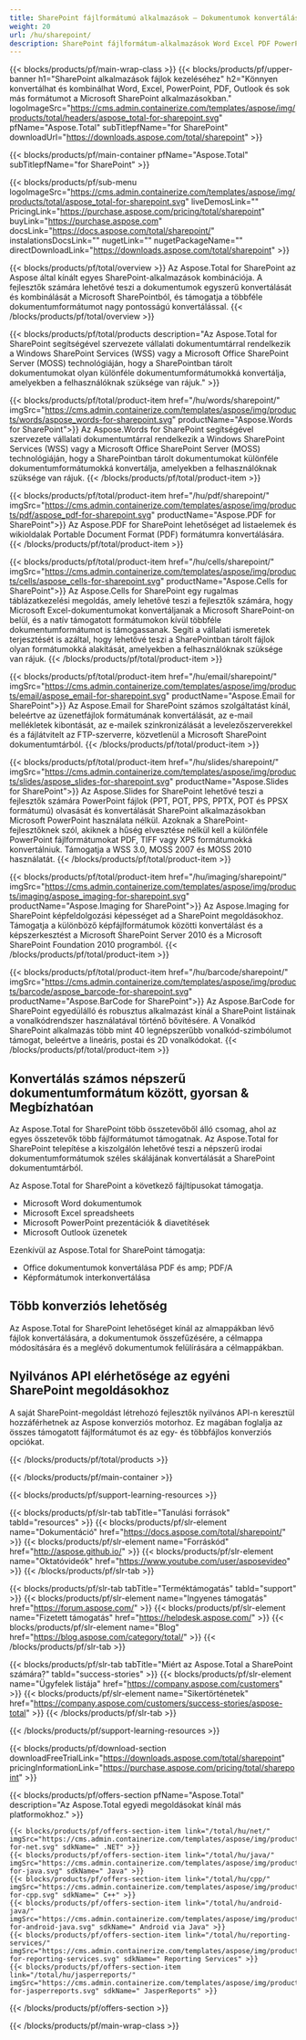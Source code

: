 ```yaml
---
title: SharePoint fájlformátumú alkalmazások – Dokumentumok konvertálása a SharePoint alkalmazásokban 
weight: 20
url: /hu/sharepoint/ 
description: SharePoint fájlformátum-alkalmazások Word Excel PDF PowerPoint e-mail és képalkotás dokumentumformátumok konvertálásához és kombinálásához a Microsoft SharePointban
---
```


{{< blocks/products/pf/main-wrap-class >}}
{{< blocks/products/pf/upper-banner h1="SharePoint alkalmazások fájlok kezeléséhez" h2="Könnyen konvertálhat és kombinálhat Word, Excel, PowerPoint, PDF, Outlook és sok más formátumot a Microsoft SharePoint alkalmazásokban." logoImageSrc="https://cms.admin.containerize.com/templates/aspose/img/products/total/headers/aspose_total-for-sharepoint.svg" pfName="Aspose.Total" subTitlepfName="for SharePoint" downloadUrl="https://downloads.aspose.com/total/sharepoint" >}}

{{< blocks/products/pf/main-container pfName="Aspose.Total" subTitlepfName="for SharePoint" >}}

{{< blocks/products/pf/sub-menu logoImageSrc="https://cms.admin.containerize.com/templates/aspose/img/products/total/aspose_total-for-sharepoint.svg" liveDemosLink="" PricingLink="https://purchase.aspose.com/pricing/total/sharepoint" buyLink="https://purchase.aspose.com" docsLink="https://docs.aspose.com/total/sharepoint/" instalationsDocsLink="" nugetLink="" nugetPackageName="" directDownloadLink="https://downloads.aspose.com/total/sharepoint" >}}

{{< blocks/products/pf/total/overview >}}
Az Aspose.Total for SharePoint az Aspose által kínált egyes SharePoint-alkalmazások kombinációja. A fejlesztők számára lehetővé teszi a dokumentumok egyszerű konvertálását és kombinálását a Microsoft SharePointból, és támogatja a többféle dokumentumformátumot nagy pontosságú konvertálással.
{{< /blocks/products/pf/total/overview >}}

{{< blocks/products/pf/total/products description="Az Aspose.Total for SharePoint segítségével szervezete vállalati dokumentumtárral rendelkezik a Windows SharePoint Services (WSS) vagy a Microsoft Office SharePoint Server (MOSS) technológiáján, hogy a SharePointban tárolt dokumentumokat olyan különféle dokumentumformátumokká konvertálja, amelyekben a felhasználóknak szüksége van rájuk." >}}

{{< blocks/products/pf/total/product-item href="/hu/words/sharepoint/" imgSrc="https://cms.admin.containerize.com/templates/aspose/img/products/words/aspose_words-for-sharepoint.svg" productName="Aspose.Words for SharePoint">}}
Az Aspose.Words for SharePoint segítségével szervezete vállalati dokumentumtárral rendelkezik a Windows SharePoint Services (WSS) vagy a Microsoft Office SharePoint Server (MOSS) technológiáján, hogy a SharePointban tárolt dokumentumokat különféle dokumentumformátumokká konvertálja, amelyekben a felhasználóknak szüksége van rájuk.
{{< /blocks/products/pf/total/product-item >}}

{{< blocks/products/pf/total/product-item href="/hu/pdf/sharepoint/" imgSrc="https://cms.admin.containerize.com/templates/aspose/img/products/pdf/aspose_pdf-for-sharepoint.svg" productName="Aspose.PDF for SharePoint">}}
Az Aspose.PDF for SharePoint lehetőséget ad listaelemek és wikioldalak Portable Document Format (PDF) formátumra konvertálására.
{{< /blocks/products/pf/total/product-item >}}

{{< blocks/products/pf/total/product-item href="/hu/cells/sharepoint/" imgSrc="https://cms.admin.containerize.com/templates/aspose/img/products/cells/aspose_cells-for-sharepoint.svg" productName="Aspose.Cells for SharePoint">}}
Az Aspose.Cells for SharePoint egy rugalmas táblázatkezelési megoldás, amely lehetővé teszi a fejlesztők számára, hogy Microsoft Excel-dokumentumokat konvertáljanak a Microsoft SharePoint-on belül, és a natív támogatott formátumokon kívül többféle dokumentumformátumot is támogassanak. Segíti a vállalati ismeretek terjesztését is azáltal, hogy lehetővé teszi a SharePointban tárolt fájlok olyan formátumokká alakítását, amelyekben a felhasználóknak szüksége van rájuk.
{{< /blocks/products/pf/total/product-item >}}

{{< blocks/products/pf/total/product-item href="/hu/email/sharepoint/" imgSrc="https://cms.admin.containerize.com/templates/aspose/img/products/email/aspose_email-for-sharepoint.svg" productName="Aspose.Email for SharePoint">}}
Az Aspose.Email for SharePoint számos szolgáltatást kínál, beleértve az üzenetfájlok formátumának konvertálását, az e-mail mellékletek kibontását, az e-mailek szinkronizálását a levelezőszerverekkel és a fájlátvitelt az FTP-szerverre, közvetlenül a Microsoft SharePoint dokumentumtárból.
{{< /blocks/products/pf/total/product-item >}}

{{< blocks/products/pf/total/product-item href="/hu/slides/sharepoint/" imgSrc="https://cms.admin.containerize.com/templates/aspose/img/products/slides/aspose_slides-for-sharepoint.svg" productName="Aspose.Slides for SharePoint">}}
Az Aspose.Slides for SharePoint lehetővé teszi a fejlesztők számára PowerPoint fájlok (PPT, POT, PPS, PPTX, POT és PPSX formátumú) olvasását és konvertálását SharePoint alkalmazásokban Microsoft PowerPoint használata nélkül. Azoknak a SharePoint-fejlesztőknek szól, akiknek a hűség elvesztése nélkül kell a különféle PowerPoint fájlformátumokat PDF, TIFF vagy XPS formátumokká konvertálniuk. Támogatja a WSS 3.0, MOSS 2007 és MOSS 2010 használatát.
{{< /blocks/products/pf/total/product-item >}}

{{< blocks/products/pf/total/product-item href="/hu/imaging/sharepoint/" imgSrc="https://cms.admin.containerize.com/templates/aspose/img/products/imaging/aspose_imaging-for-sharepoint.svg" productName="Aspose.Imaging for SharePoint">}}
Az Aspose.Imaging for SharePoint képfeldolgozási képességet ad a SharePoint megoldásokhoz. Támogatja a különböző képfájlformátumok közötti konvertálást és a képszerkesztést a Microsoft SharePoint Server 2010 és a Microsoft SharePoint Foundation 2010 programból.
{{< /blocks/products/pf/total/product-item >}}

{{< blocks/products/pf/total/product-item href="/hu/barcode/sharepoint/" imgSrc="https://cms.admin.containerize.com/templates/aspose/img/products/barcode/aspose_barcode-for-sharepoint.svg" productName="Aspose.BarCode for SharePoint">}}
Az Aspose.BarCode for SharePoint egyedülálló és robusztus alkalmazást kínál a SharePoint listáinak a vonalkódrendszer használatával történő bővítésére. A Vonalkód SharePoint alkalmazás több mint 40 legnépszerűbb vonalkód-szimbólumot támogat, beleértve a lineáris, postai és 2D vonalkódokat.
{{< /blocks/products/pf/total/product-item >}}

<!--<p></p>-->
<div class="col-lg-12">
 <h2 class="h2title">
  <a class="anchor" id="features" name="features">
  </a>
  Konvertálás számos népszerű dokumentumformátum között, gyorsan &amp; Megbízhatóan
 </h2>
 <p>
  Az Aspose.Total for SharePoint több összetevőből álló csomag, ahol az egyes összetevők több fájlformátumot támogatnak. Az Aspose.Total for SharePoint telepítése a kiszolgálón lehetővé teszi a népszerű irodai dokumentumformátumok széles skálájának konvertálását a SharePoint dokumentumtárból.
 </p>
 <p>
  Az Aspose.Total for SharePoint a következő fájltípusokat támogatja.
 </p>
 <ul class="unstyled">
  <li>
   Microsoft Word dokumentumok
  </li>
  <li>
   Microsoft Excel spreadsheets
  </li>
  <li>
   Microsoft PowerPoint prezentációk &amp; diavetítések
  </li>
  <li>
   Microsoft Outlook üzenetek
  </li>
 </ul>
 <p>
  Ezenkívül az Aspose.Total for SharePoint támogatja:
 </p>
 <ul class="unstyled">
  <li>
   Office dokumentumok konvertálása PDF és amp; PDF/A
  </li>
  <li>
   Képformátumok interkonvertálása
  </li>
 </ul>
</div>
<div class="col-lg-12">
 <h2 class="h2title">
  Több konverziós lehetőség
 </h2>
 <p>
  Az Aspose.Total for SharePoint lehetőséget kínál az almappákban lévő fájlok konvertálására, a dokumentumok összefűzésére, a célmappa módosítására és a meglévő dokumentumok felülírására a célmappákban.
 </p>
</div>
<div class="col-lg-12">
 <h2 class="h2title">
  Nyilvános API elérhetősége az egyéni SharePoint megoldásokhoz
 </h2>
 <p>
  A saját SharePoint-megoldást létrehozó fejlesztők nyilvános API-n keresztül hozzáférhetnek az Aspose konverziós motorhoz. Ez magában foglalja az összes támogatott fájlformátumot és az egy- és többfájlos konverziós opciókat.
 </p>
</div>
<!--Feature-section Start-->
<!--Feature-section End-->

{{< /blocks/products/pf/total/products >}}

{{< /blocks/products/pf/main-container >}}


{{< blocks/products/pf/support-learning-resources >}}

{{< blocks/products/pf/slr-tab tabTitle="Tanulási források" tabId="resources" >}}
{{< blocks/products/pf/slr-element name="Dokumentáció" href="https://docs.aspose.com/total/sharepoint/" >}} 
{{< blocks/products/pf/slr-element name="Forráskód" href="http://aspose.github.io/" >}} 
{{< blocks/products/pf/slr-element name="Oktatóvideók" href="https://www.youtube.com/user/asposevideo" >}} 
{{< /blocks/products/pf/slr-tab >}}

{{< blocks/products/pf/slr-tab tabTitle="Terméktámogatás" tabId="support" >}}
{{< blocks/products/pf/slr-element name="Ingyenes támogatás" href="https://forum.aspose.com/" >}} 
{{< blocks/products/pf/slr-element name="Fizetett támogatás" href="https://helpdesk.aspose.com/" >}} 
{{< blocks/products/pf/slr-element name="Blog" href="https://blog.aspose.com/category/total/" >}} 
{{< /blocks/products/pf/slr-tab >}}

{{< blocks/products/pf/slr-tab tabTitle="Miért az Aspose.Total a SharePoint számára?" tabId="success-stories" >}}
{{< blocks/products/pf/slr-element name="Ügyfelek listája" href="https://company.aspose.com/customers" >}} 
{{< blocks/products/pf/slr-element name="Sikertörténetek" href="https://company.aspose.com/customers/success-stories/aspose-total" >}} 
{{< /blocks/products/pf/slr-tab >}}

{{< /blocks/products/pf/support-learning-resources >}}

{{< blocks/products/pf/download-section downloadFreeTrialLink="https://downloads.aspose.com/total/sharepoint" pricingInformationLink="https://purchase.aspose.com/pricing/total/sharepoint" >}}

{{< blocks/products/pf/offers-section pfName="Aspose.Total" description="Az Aspose.Total egyedi megoldásokat kínál más platformokhoz." >}}

    {{< blocks/products/pf/offers-section-item link="/total/hu/net/" imgSrc="https://cms.admin.containerize.com/templates/aspose/img/products/total/aspose_total-for-net.svg" sdkName=" .NET" >}}
    {{< blocks/products/pf/offers-section-item link="/total/hu/java/" imgSrc="https://cms.admin.containerize.com/templates/aspose/img/products/total/aspose_total-for-java.svg" sdkName=" Java" >}}
    {{< blocks/products/pf/offers-section-item link="/total/hu/cpp/" imgSrc="https://cms.admin.containerize.com/templates/aspose/img/products/total/aspose_total-for-cpp.svg" sdkName=" C++" >}}
    {{< blocks/products/pf/offers-section-item link="/total/hu/android-java/" imgSrc="https://cms.admin.containerize.com/templates/aspose/img/products/total/aspose_total-for-android-java.svg" sdkName=" Android via Java" >}}
    {{< blocks/products/pf/offers-section-item link="/total/hu/reporting-services/" imgSrc="https://cms.admin.containerize.com/templates/aspose/img/products/total/aspose_total-for-reporting-services.svg" sdkName=" Reporting Services" >}}
    {{< blocks/products/pf/offers-section-item link="/total/hu/jasperreports/" imgSrc="https://cms.admin.containerize.com/templates/aspose/img/products/total/aspose_total-for-jasperreports.svg" sdkName=" JasperReports" >}}
{{< /blocks/products/pf/offers-section >}}

{{< /blocks/products/pf/main-wrap-class >}}